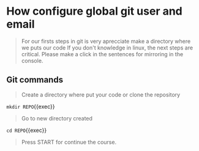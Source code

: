 # How configure global git user and email

> For our firsts steps in git is very aprecciate make a directory where we puts our code
> If you don't knowledge in linux, the next steps are critical.
> Please make a click in the sentences for mirroring in the console.

## Git commands

> Create a directory where put your code or clone the repository

` mkdir REPO `{{exec}}

> Go to new directory created

` cd REPO `{{exec}}

> Press START for continue the course.
